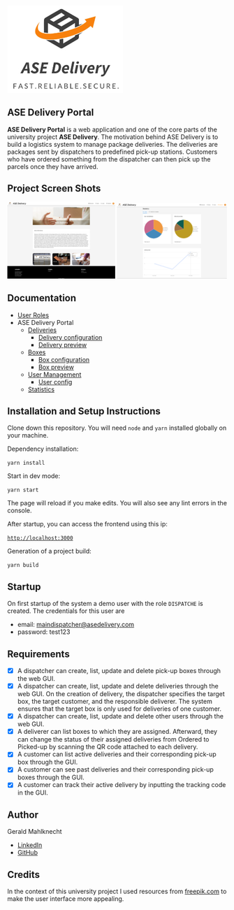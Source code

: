 ![ASE Delivery Logo](documentation/images/logo_small.jpg "ASE Delivery")


## ASE Delivery Portal

**ASE Delivery Portal** is a web application and one of the core parts of the university project **ASE Delivery**.
The motivation behind ASE Delivery is to build a logistics system to manage package deliveries.
The deliveries are packages sent by dispatchers to predefined pick-up stations. 
Customers who have ordered something from the dispatcher can then pick up the parcels once they have arrived.

## Project Screen Shots

<img src="documentation/images/home-screen_small.png"  width="49.1%" >
<img src="documentation/images/statistics-chart.png"  width="50%" >

## Documentation

- [User Roles](./documentation/user-roles)
- ASE Delivery Portal
  - [Deliveries](./documentation/deliveries/index.md)
    - [Delivery configuration](./documentation/deliveries/delivery-config.md)
    - [Delivery preview](./documentation/deliveries/delivery-preview.md)
  - [Boxes](./documentation/boxes/index.md)
    - [Box configuration](./documentation/boxes/box-config.md)
    - [Box preview](./documentation/boxes/box-preview.md)
  - [User Management](./documentation/user-management/index.md)
    - [User config](./documentation/user-management/user-config.md)
  - [Statistics](./documentation/statistics/index.md)

## Installation and Setup Instructions

Clone down this repository. You will need `node` and `yarn` installed globally on your machine.

Dependency installation:

`yarn install`

Start in dev mode:

`yarn start`

The page will reload if you make edits.
You will also see any lint errors in the console.

After startup, you can access the frontend using this ip:

[`http://localhost:3000`](http://localhost:3000)

Generation of a project build:

`yarn build`

## Startup

On first startup of the system a demo user with the role `DISPATCHE` is created.
The credentials for this user are
- email: maindispatcher@asedelivery.com
- password: test123

## Requirements

- [x] A dispatcher can create, list, update and delete pick-up boxes through the web GUI.
- [x] A dispatcher can create, list, update and delete deliveries through the web GUI. On the creation of delivery, the dispatcher specifies the target box, the target customer, and the responsible deliverer. The system ensures that the target box is only used for deliveries of one customer.
- [x] A dispatcher can create, list, update and delete other users through the web GUI.
- [x] A deliverer can list boxes to which they are assigned. Afterward, they can change the status of their assigned deliveries from Ordered to Picked-up by scanning the QR code attached to each delivery.
- [x] A customer can list active deliveries and their corresponding pick-up box through the GUI.
- [x] A customer can see past deliveries and their corresponding pick-up boxes through the GUI.
- [x] A customer can track their active delivery by inputting the tracking code in the GUI.

## Author

Gerald Mahlknecht
- [LinkedIn](https://www.linkedin.com/in/gerald-mahlknecht-084074181/)
- [GitHub](https://github.com/Kn3cht)

## Credits

In the context of this university project I used resources from 
[freepik.com](https://freepik.com) to make the user interface more appealing.

